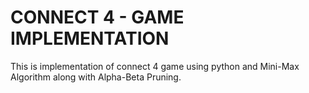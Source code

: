 # CONNECT 4 - GAME IMPLEMENTATION

This is implementation of connect 4 game using python and Mini-Max Algorithm along with Alpha-Beta Pruning.
